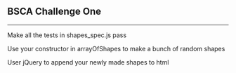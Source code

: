 ## BSCA Challenge One

---

Make all the tests in shapes_spec.js pass

Use your constructor in arrayOfShapes to make a bunch of random shapes

User jQuery to append your newly made shapes to html
